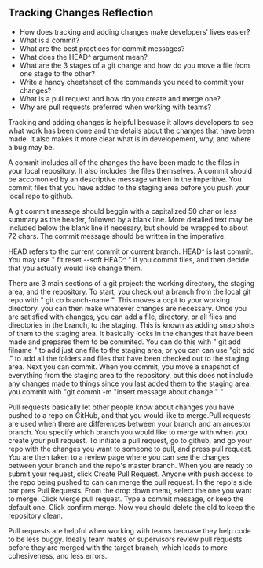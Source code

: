 ## Tracking Changes Reflection

- How does tracking and adding changes make developers' lives easier?
- What is a commit?
- What are the best practices for commit messages?
- What does the HEAD^ argument mean?
- What are the 3 stages of a git change and how do you move a file from one stage to the other?
- Write a handy cheatsheet of the commands you need to commit your changes?
- What is a pull request and how do you create and merge one?
- Why are pull requests preferred when working with teams?

Tracking and adding changes is helpful becuase it allows developers to see what work has been done and the details about the changes that have been made. It also makes it more clear what is in developement, why, and where a bug may be.

A commit includes all of the changes the have been made to the files in your local repository. It also includes the files themselves. A commit should be accomonied by an descriptive message written in the imperitive. You commit files that you have added to the staging area before you push your local repo to github.

A git commit message should beggin with a capitalized 50 char or less summary as the header, followed by a blank line. More detailed text may be included below the blank line if necesary, but should be wrapped to about 72 chars. The commit message should be written in the imperative.

HEAD refers to the current commit or current branch. HEAD^ is last commit. You may use " fit reset --soft HEAD^ " if you commit files, and then decide that you actually would like change them.

There are 3 main sections of a git project: the working directory, the staging area, and the repository. To start, you check out a branch from the local git repo with " git co branch-name ". This moves a copt to your working directory. you can then make whatever changes are necessary. Once you are satisfied with changes,  you can add a file, directory, or all files and directories in the branch, to the staging. This is known as adding snap shots of them to the staging area. It basically locks in the changes that have been made and prepares them to be commited. You can do this with " git add filname " to add just one file to the staging area, or you can can use "git add ." to add all the folders and files that have been checked out to the staging area. Next you can commit. When you commit, you move a snapshot of everything from the staging area to the repository, but this does not include any changes made to things since you last added them to the staging area. you commit with "git commit -m "insert message about change " "

Pull requests basically let other people know about changes you have pushed to a repo on GitHub, and that you would like to merge.Pull requests are used when there are differences between your branch and an ancestor branch. You specify which branch you would like to merge with when you create your pull request. To initiate a pull request, go to github, and go your repo with the changes you want to someone to pull, and press pull request. You are then taken to a review page where you can see the changes between your branch and the repo's master branch. When you are ready to submit your request, click Create Pull Request.
Anyone with push access to the repo being pushed to can can merge the pull request. In the repo's side bar pres Pull Requests. From the drop down menu, select the one you want to merge. Click Merge pull request. Type a commit message, or keep the default one. Click confirm merge. Now you should delete the old to keep the repository clean.

Pull requests are helpful when working with teams becuase they help code to be less buggy. Ideally team mates or supervisors review pull requests before they are merged with the target branch, which leads to more cohesiveness, and less errors.


